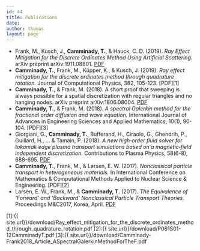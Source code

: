 ```yaml
---
id: 44
title: Publications 
date:
author: thomas
layout: page
---
```


* Frank, M., Kusch, J., **Camminady, T.**, & Hauck, C. D. (2019). *Ray Effect Mitigation for the Discrete Ordinates Method Using Artificial Scattering.* arXiv preprint arXiv:1911.08801. [PDF](https://arxiv.org/pdf/1911.08801.pdf)
* **Camminady, T.**, Frank, M., Küpper, K., & Kusch, J. (2019). *Ray effect mitigation for the discrete ordinates method through quadrature rotation.* Journal of Computational Physics, 382, 105-123. [PDF][1]
* **Camminady, T.**, & Frank, M. (2018). A short proof that sweeping is always possible for a spatial discretization with regular triangles and no hanging nodes. arXiv preprint arXiv:1806.08004. [PDF](https://arxiv.org/pdf/1806.08004.pdf)
* **Camminady, T.**, & Frank, M. (2018). *A spectral Galerkin method for the fractional order diffusion and wave equation.* International Journal of Advances in Engineering Sciences and Applied Mathematics, 10(1), 90-104. [PDF][3]
* Giorgiani, G., **Camminady, T.**, Bufferand, H., Ciraolo, G., Ghendrih, P., Guillard, H., ... & Tamain, P. (2018). *A new high‐order fluid solver for tokamak edge plasma transport simulations based on a magnetic‐field independent discretization.* Contributions to Plasma Physics, 58(6-8), 688-695. [PDF](https://onlinelibrary.wiley.com/doi/pdf/10.1002/ctpp.201700172)
* **Camminady, T.**, Frank, M., & Larsen, E. W. (2017). *Nonclassical particle transport in heterogeneous materials.* In International Conference on Mathematics & Computational Methods Applied to Nuclear Science & Engineering. [PDF][2]
* Larsen, E. W., Frank, M., & **Camminady, T.** (2017). *The Equivalence of ’Forward’ and ’Backward’ Nonclassical Particle Transport Theories.* Proceedings M&C2017, Korea, April. [PDF](https://www.kns.org/files/int_paper/paper/MC2017_2017_1/P020S01-03LarsenE.pdf)

[1]:{{ site.url}}/download/Ray_effect_mitigation_for_the_discrete_ordinates_method_through_quadrature_rotation.pdf
[2]:{{ site.url}}/download/P061S01-12CamminadyT.pdf
[3]:{{ site.url}}/download/Camminady-Frank2018_Article_ASpectralGalerkinMethodForTheF.pdf
